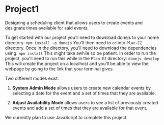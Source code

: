 # Project1
Designing a scheduling client that allows users to create events and designate times available for said events.

To get started with our project you'll need to download donejs to your home directory:
`npm install -g donejs`
You'll then need to `cd` into `Plan-EZ` directory. Once in the directory, you'll need to download the dependencies using:
`npm install`
This might take awhile so be patient.
In order to run the project, you'll need to run this while in the `Plan-EZ` directory:
`donejs develop`
This will create the project on a localhost and you'll be able to view the webpage by going to the link that your terminal gives.

Two different modes exist:

1. <b>System Admin Mode</b> allows users to create new calendar events by selecting a date for the event and a set of times that they are available.

2. <b>Adjust Availability Mode</b> allows users to see a list of previously created events and add a set of times that they are available for that event.

We currently plan to use JavaScript to complete this project.
